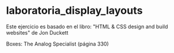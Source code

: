 # laboratoria_display_layouts

Este ejercicio es basado en el libro: "HTML & CSS design and build websites" de Jon Duckett

Boxes: The Analog Specialist (página 330)
